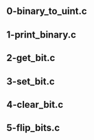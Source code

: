 ## 0-binary_to_uint.c
## 1-print_binary.c
## 2-get_bit.c
## 3-set_bit.c
## 4-clear_bit.c
## 5-flip_bits.c
